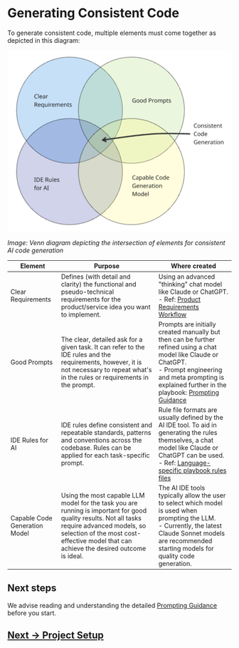 # Generating Consistent Code

To generate consistent code, multiple elements must come together as depicted in this diagram:

![](attachments/venn-diagram-consistent-code.png)

*Image: Venn diagram depicting the intersection of elements for consistent AI code generation*

| Element                       | Purpose                                                                                                                                                                                                                                  | Where created                                                                                                                                                                                                                                                             |
| ----------------------------- | ---------------------------------------------------------------------------------------------------------------------------------------------------------------------------------------------------------------------------------------- |---------------------------------------------------------------------------------------------------------------------------------------------------------------------------------------------------------------------------------------------------------------------------|
| Clear Requirements            | Defines (with detail and clarity) the functional and pseudo-technical requirements for the product/service idea you want to implement.                                                                                                   | Using an advanced "thinking" chat model like Claude or ChatGPT.<br>- Ref: [Product Requirements Workflow](../feature-development/product-requirements.md)                                                                                                                 |
| Good Prompts                  | The clear, detailed ask for a given task. It can refer to the IDE rules and the requirements, however, it is not necessary to repeat what's in the rules or requirements in the prompt.                                                  | Prompts are initially created manually but then can be further refined using a chat model like Claude or ChatGPT.<br>- Prompt engineering and meta prompting is explained further in the playbook: [Prompting Guidance](../appendix/prompt-library/prompting-guidance.md) |
| IDE Rules for AI              | IDE rules define consistent and repeatable standards, patterns and conventions across the codebase. Rules can be applied for each task-specific prompt.                                                                                  | Rule file formats are usually defined by the AI IDE tool. To aid in generating the rules themselves, a chat model like Claude or ChatGPT can be used.<br>- Ref: [Language-specific playbook rules files](../appendix/language-specific)                         |
| Capable Code Generation Model | Using the most capable LLM model for the task you are running is important for good quality results. Not all tasks require advanced models, so selection of the most cost-effective model that can achieve the desired outcome is ideal. | The AI IDE tools typically allow the user to select which model is used when prompting the LLM.<br>- Currently, the latest Claude Sonnet models are recommended starting models for quality code generation.                                                              |

## Next steps

We advise reading and understanding the detailed [Prompting Guidance](../appendix/prompt-library/prompting-guidance.md) before you start.

## [Next -> Project Setup](project-setup.md)